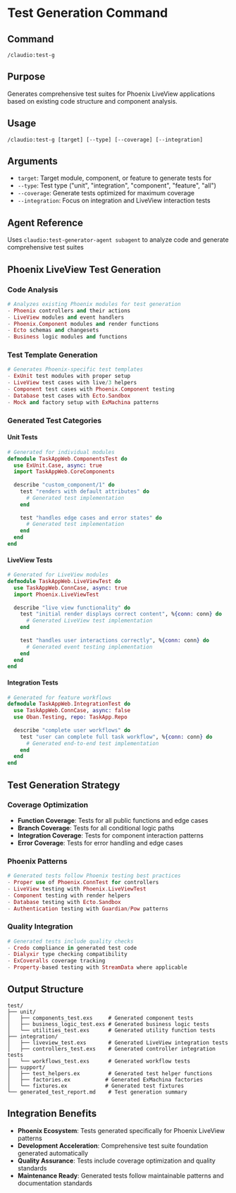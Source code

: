# Test Generation Command

## Command
`/claudio:test-g`

## Purpose
Generates comprehensive test suites for Phoenix LiveView applications based on existing code structure and component analysis.

## Usage
```
/claudio:test-g [target] [--type] [--coverage] [--integration]
```

## Arguments
- `target`: Target module, component, or feature to generate tests for
- `--type`: Test type ("unit", "integration", "component", "feature", "all")
- `--coverage`: Generate tests optimized for maximum coverage
- `--integration`: Focus on integration and LiveView interaction tests

## Agent Reference
Uses `claudio:test-generator-agent subagent` to analyze code and generate comprehensive test suites

## Phoenix LiveView Test Generation

### Code Analysis
```elixir
# Analyzes existing Phoenix modules for test generation
- Phoenix controllers and their actions
- LiveView modules and event handlers
- Phoenix.Component modules and render functions
- Ecto schemas and changesets
- Business logic modules and functions
```

### Test Template Generation
```elixir
# Generates Phoenix-specific test templates
- ExUnit test modules with proper setup
- LiveView test cases with live/3 helpers
- Component test cases with Phoenix.Component testing
- Database test cases with Ecto.Sandbox
- Mock and factory setup with ExMachina patterns
```

### Generated Test Categories

#### Unit Tests
```elixir
# Generated for individual modules
defmodule TaskAppWeb.ComponentsTest do
  use ExUnit.Case, async: true
  import TaskAppWeb.CoreComponents
  
  describe "custom_component/1" do
    test "renders with default attributes" do
      # Generated test implementation
    end
    
    test "handles edge cases and error states" do
      # Generated test implementation  
    end
  end
end
```

#### LiveView Tests
```elixir
# Generated for LiveView modules
defmodule TaskAppWeb.LiveViewTest do
  use TaskAppWeb.ConnCase, async: true
  import Phoenix.LiveViewTest
  
  describe "live view functionality" do
    test "initial render displays correct content", %{conn: conn} do
      # Generated LiveView test implementation
    end
    
    test "handles user interactions correctly", %{conn: conn} do
      # Generated event testing implementation
    end
  end
end
```

#### Integration Tests
```elixir
# Generated for feature workflows
defmodule TaskAppWeb.IntegrationTest do
  use TaskAppWeb.ConnCase, async: false
  use Oban.Testing, repo: TaskApp.Repo
  
  describe "complete user workflows" do
    test "user can complete full task workflow", %{conn: conn} do
      # Generated end-to-end test implementation
    end
  end
end
```

## Test Generation Strategy

### Coverage Optimization
- **Function Coverage**: Tests for all public functions and edge cases
- **Branch Coverage**: Tests for all conditional logic paths
- **Integration Coverage**: Tests for component interaction patterns
- **Error Coverage**: Tests for error handling and edge cases

### Phoenix Patterns
```elixir
# Generated tests follow Phoenix testing best practices
- Proper use of Phoenix.ConnTest for controllers
- LiveView testing with Phoenix.LiveViewTest
- Component testing with render helpers
- Database testing with Ecto.Sandbox
- Authentication testing with Guardian/Pow patterns
```

### Quality Integration
```elixir
# Generated tests include quality checks
- Credo compliance in generated test code
- Dialyxir type checking compatibility
- ExCoveralls coverage tracking
- Property-based testing with StreamData where applicable
```

## Output Structure
```
test/
├── unit/
│   ├── components_test.exs     # Generated component tests
│   ├── business_logic_test.exs # Generated business logic tests
│   └── utilities_test.exs      # Generated utility function tests
├── integration/
│   ├── liveview_test.exs       # Generated LiveView integration tests
│   ├── controllers_test.exs    # Generated controller integration tests
│   └── workflows_test.exs      # Generated workflow tests
├── support/
│   ├── test_helpers.ex         # Generated test helper functions
│   ├── factories.ex           # Generated ExMachina factories
│   └── fixtures.ex            # Generated test fixtures
└── generated_test_report.md    # Test generation summary
```

## Integration Benefits
- **Phoenix Ecosystem**: Tests generated specifically for Phoenix LiveView patterns
- **Development Acceleration**: Comprehensive test suite foundation generated automatically
- **Quality Assurance**: Tests include coverage optimization and quality standards
- **Maintenance Ready**: Generated tests follow maintainable patterns and documentation standards